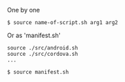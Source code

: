 One by one
```
$ source name-of-script.sh arg1 arg2
```

Or as 'manifest.sh'
```
source ./src/android.sh
source ./src/cordova.sh
...
```
```
$ source manifest.sh
```
